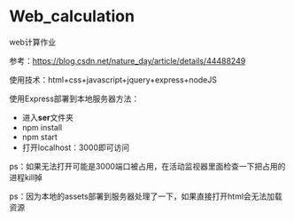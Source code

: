 # Web_calculation
web计算作业

参考：https://blog.csdn.net/nature_day/article/details/44488249

使用技术：html+css+javascript+jquery+express+nodeJS

使用Express部署到本地服务器方法：

- 进入**ser**文件夹
- npm install
- npm start
- 打开localhost：3000即可访问

ps：如果无法打开可能是3000端口被占用，在活动监视器里面检查一下把占用的进程kill掉

ps：因为本地的assets部署到服务器处理了一下，如果直接打开html会无法加载资源